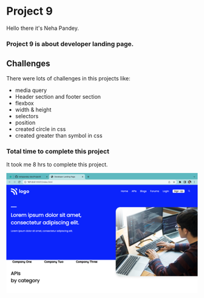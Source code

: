 # Project 9
Hello there it's Neha Pandey.

### Project 9 is about developer landing page.

## Challenges
There were lots of challenges in this projects like:
- media query
- Header section and footer section
- flexbox 
- width & height
- selectors
- position
- created circle in css
- created greater than symbol in css

### Total time to complete this project

It took me 8 hrs to complete this project.


![Image](./project9-img.png)
